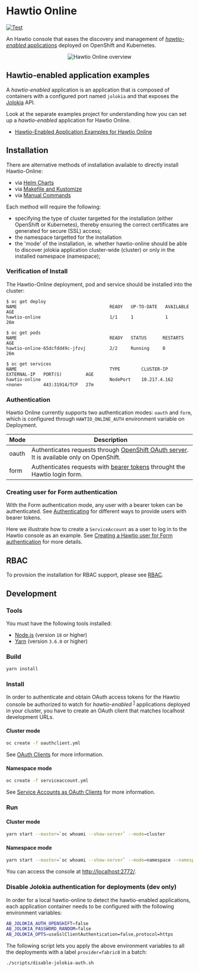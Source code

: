 # Hawtio Online

[![Test](https://github.com/hawtio/hawtio-online/actions/workflows/test.yml/badge.svg)](https://github.com/hawtio/hawtio-online/actions/workflows/test.yml)

An Hawtio console that eases the discovery and management of [_hawtio-enabled_ applications](#hawtio-enabled-application-examples) deployed on OpenShift and Kubernetes.

<p align="center">
  <img align="center" src="docs/overview.gif" alt="Hawtio Online overview">
</p>

## Hawtio-enabled application examples

A _hawtio-enabled_ application is an application that is composed of containers with a configured port named `jolokia` and that exposes the [Jolokia](https://jolokia.org) API.

Look at the separate examples project for understanding how you can set up a _hawtio-enabled_ application for Hawtio Online.

- [Hawtio-Enabled Application Examples for Hawtio Online](https://github.com/hawtio/hawtio-online-examples)

## Installation

There are alternative methods of installation available to directly install Hawtio-Online:

* via [Helm Charts](docs/install/helm-charts.md)
* via [Makefile and Kustomize](docs/install/kustomize.md)
* via [Manual Commands](docs/install/manual.md)

Each method will require the following: 

* specifying the type of cluster targetted for the installation (either OpenShift or Kubernetes), thereby ensuring the correct certificates are generated for secure (SSL) access;
* the namespace targetted for the installation
* the 'mode' of the installation, ie. whether hawtio-online should be able to discover jolokia application cluster-wide (cluster) or only in the installed namespace (namespace);

### Verification of Install

The Hawtio-Online deployment, pod and service should be installed into the cluster:
```
$ oc get deploy
NAME                                   READY   UP-TO-DATE   AVAILABLE   AGE
hawtio-online                          1/1     1            1           26m

$ oc get pods
NAME                                   READY   STATUS      RESTARTS        AGE
hawtio-online-65dcfdd49c-jfzvj         2/2     Running     0              26m

$ oc get services
NAME                                   TYPE        CLUSTER-IP     EXTERNAL-IP   PORT(S)         AGE
hawtio-online                          NodePort    10.217.4.162   <none>        443:31914/TCP   27m
```

### Authentication

Hawtio Online currently supports two authentication modes: `oauth` and `form`, which is configured through `HAWTIO_ONLINE_AUTH` environment variable on Deployment.

| Mode | Description |
| ---- | ----------- |
| oauth | Authenticates requests through [OpenShift OAuth server](https://docs.openshift.com/container-platform/4.9/authentication/understanding-authentication.html). It is available only on OpenShift. |
| form | Authenticates requests with [bearer tokens](https://kubernetes.io/docs/reference/access-authn-authz/authentication/) throught the Hawtio login form. |

### Creating user for Form authentication

With the Form authentication mode, any user with a bearer token can be authenticated. See [Authenticating](https://kubernetes.io/docs/reference/access-authn-authz/authentication/) for different ways to provide users with bearer tokens.

Here we illustrate how to create a `ServiceAccount` as a user to log in to the Hawtio console as an example. See [Creating a Hawtio user for Form authentication](docs/create-user.md) for more details.

## RBAC

To provision the installation for RBAC support, please see [RBAC](docs/rbac.md).

## Development

### Tools

You must have the following tools installed:

- [Node.js](http://nodejs.org) (version `18` or higher)
- [Yarn](https://yarnpkg.com) (version `3.6.0` or higher)

### Build

```sh
yarn install
```

### Install

In order to authenticate and obtain OAuth access tokens for the Hawtio console be authorized to watch for _hawtio-enabled_ <sup>[1](#f1)</sup> applications deployed in your cluster, you have to create an OAuth client that matches localhost development URLs.

#### Cluster mode

```sh
oc create -f oauthclient.yml
```

See [OAuth Clients](https://docs.openshift.com/container-platform/latest/authentication/configuring-oauth-clients.html#oauth-default-clients_configuring-oauth-clients) for more information.

#### Namespace mode

```sh
oc create -f serviceaccount.yml
```

See [Service Accounts as OAuth Clients](https://docs.openshift.com/container-platform/latest/authentication/using-service-accounts-as-oauth-client.html) for more information.

### Run

#### Cluster mode

```sh
yarn start --master=`oc whoami --show-server` --mode=cluster
```

#### Namespace mode

```sh
yarn start --master=`oc whoami --show-server` --mode=namespace --namespace=`oc project -q`
```

You can access the console at <http://localhost:2772/>.

### Disable Jolokia authentication for deployments (dev only)

In order for a local hawtio-online to detect the hawtio-enabled applications, each application container needs to be configured with the following environment variables:

```sh
AB_JOLOKIA_AUTH_OPENSHIFT=false
AB_JOLOKIA_PASSWORD_RANDOM=false
AB_JOLOKIA_OPTS=useSslClientAuthentication=false,protocol=https
```

The following script lets you apply the above environment variables to all the deployments with a label `provider=fabric8` in a batch:

```sh
./scripts/disable-jolokia-auth.sh
```
